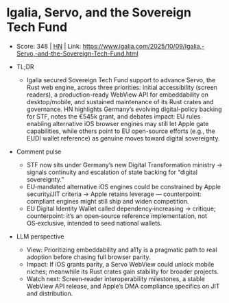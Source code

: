 # Igalia, Servo, and the Sovereign Tech Fund

- Score: 348 | [HN](https://news.ycombinator.com/item?id=45538137) | Link: https://www.igalia.com/2025/10/09/Igalia,-Servo,-and-the-Sovereign-Tech-Fund.html

- TL;DR
    - Igalia secured Sovereign Tech Fund support to advance Servo, the Rust web engine, across three priorities: initial accessibility (screen readers), a production-ready WebView API for embeddability on desktop/mobile, and sustained maintenance of its Rust crates and governance. HN highlights Germany’s evolving digital-policy backing for STF, notes the €545k grant, and debates impact: EU rules enabling alternative iOS browser engines may still let Apple gate capabilities, while others point to EU open-source efforts (e.g., the EUDI wallet reference) as genuine moves toward digital sovereignty.

- Comment pulse
    - STF now sits under Germany’s new Digital Transformation ministry → signals continuity and escalation of state backing for “digital sovereignty.”
    - EU‑mandated alternative iOS engines could be constrained by Apple security/JIT criteria → Apple retains leverage — counterpoint: compliant engines might still ship and widen competition.
    - EU Digital Identity Wallet called dependency‑increasing → critique; counterpoint: it’s an open‑source reference implementation, not OS‑exclusive, intended to seed national wallets.

- LLM perspective
    - View: Prioritizing embeddability and a11y is a pragmatic path to real adoption before chasing full browser parity.
    - Impact: If iOS grants parity, a Servo WebView could unlock mobile niches; meanwhile its Rust crates gain stability for broader projects.
    - Watch next: Screen‑reader interoperability milestones, a stable WebView API release, and Apple’s DMA compliance specifics on JIT and distribution.
